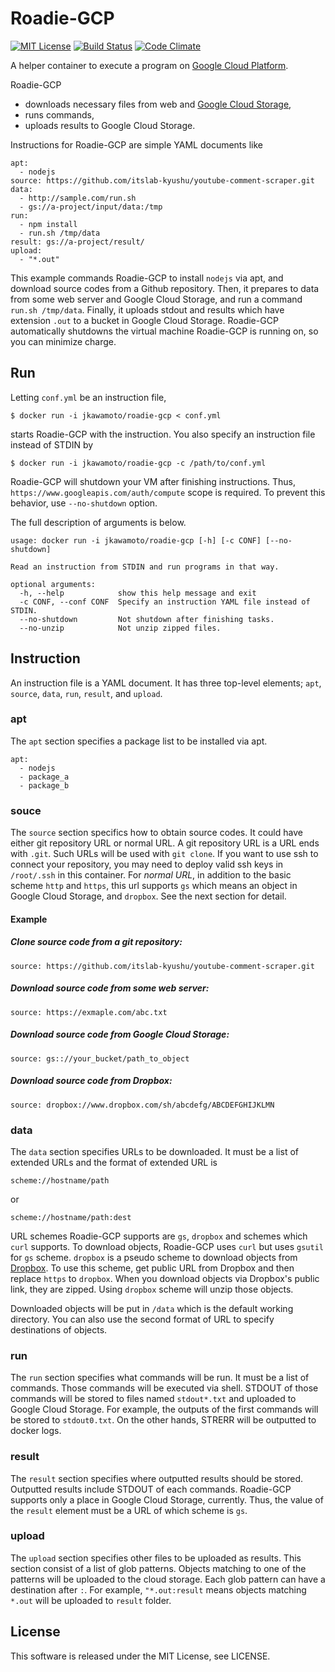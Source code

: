 Roadie-GCP
===========
[![MIT License](http://img.shields.io/badge/license-MIT-blue.svg?style=flat)](LICENSE)
[![Build Status](https://travis-ci.org/jkawamoto/roadie-gcp.svg?branch=master)](https://travis-ci.org/jkawamoto/roadie-gcp)
[![Code Climate](https://codeclimate.com/github/jkawamoto/roadie-gcp/badges/gpa.svg)](https://codeclimate.com/github/jkawamoto/roadie-gcp)

A helper container to execute a program on [Google Cloud Platform](https://cloud.google.com/).

Roadie-GCP
  * downloads necessary files from web and [Google Cloud Storage](https://cloud.google.com/storage/),
  * runs commands,
  * uploads results to Google Cloud Storage.

Instructions for Roadie-GCP are simple YAML documents like
```
apt:
  - nodejs
source: https://github.com/itslab-kyushu/youtube-comment-scraper.git
data:
  - http://sample.com/run.sh
  - gs://a-project/input/data:/tmp
run:
  - npm install
  - run.sh /tmp/data
result: gs://a-project/result/
upload:
  - "*.out"
```

This example commands Roadie-GCP to install `nodejs` via apt,
and download source codes from a Github repository. Then,
it prepares to data from some web server and Google Cloud Storage,
and run a command `run.sh /tmp/data`.
Finally, it uploads stdout and results which have extension `.out` to a bucket in Google Cloud Storage.
Roadie-GCP automatically shutdowns the virtual machine Roadie-GCP is running on, so you can minimize charge.

Run
----
Letting `conf.yml` be an instruction file,
```
$ docker run -i jkawamoto/roadie-gcp < conf.yml
```
starts Roadie-GCP with the instruction.
You also specify an instruction file instead of STDIN by
```
$ docker run -i jkawamoto/roadie-gcp -c /path/to/conf.yml
```

Roadie-GCP will shutdown your VM after finishing instructions.
Thus, `https://www.googleapis.com/auth/compute` scope is required.
To prevent this behavior, use `--no-shutdown` option.

The full description of arguments is below.
```
usage: docker run -i jkawamoto/roadie-gcp [-h] [-c CONF] [--no-shutdown]

Read an instruction from STDIN and run programs in that way.

optional arguments:
  -h, --help            show this help message and exit
  -c CONF, --conf CONF  Specify an instruction YAML file instead of STDIN.
  --no-shutdown         Not shutdown after finishing tasks.
  --no-unzip            Not unzip zipped files.  
```

Instruction
-------------
An instruction file is a YAML document. It has three top-level elements;
`apt`, `source`, `data`, `run`, `result`, and `upload`.

### apt
The `apt` section specifies a package list to be installed via apt.

~~~
apt:
  - nodejs
  - package_a
  - package_b
~~~


### souce
The `source` section specifics how to obtain source codes.
It could have either git repository URL or normal URL.
A git repository URL is a URL ends with `.git`.
Such URLs will be used with `git clone`.
If you want to use ssh to connect your repository,
you may need to deploy valid ssh keys in `/root/.ssh` in this container.
For *normal URL*, in addition to the basic scheme `http` and `https`,
this url supports `gs` which means an object in Google Cloud Storage, and `dropbox`.
See the next section for detail.

#### Example
##### Clone source code from a git repository:
```
source: https://github.com/itslab-kyushu/youtube-comment-scraper.git
```

##### Download source code from some web server:
```
source: https://exmaple.com/abc.txt
```

##### Download source code from Google Cloud Storage:
```
source: gs:://your_bucket/path_to_object
```

##### Download source code from Dropbox:
```
source: dropbox://www.dropbox.com/sh/abcdefg/ABCDEFGHIJKLMN
```

### data
The `data` section specifies URLs to be downloaded.
It must be a list of extended URLs and the format of extended URL is
```
scheme://hostname/path
```
or
```
scheme://hostname/path:dest
```
URL schemes Roadie-GCP supports are `gs`, `dropbox` and schemes which `curl` supports. To download objects, Roadie-GCP uses `curl` but uses `gsutil` for `gs` scheme. `dropbox` is a pseudo scheme to download objects from [Dropbox](https://www.dropbox.com/). To use this scheme, get public URL from Dropbox and then replace `https` to `dropbox`. When you download objects via Dropbox's public link, they are zipped. Using `dropbox` scheme will unzip those objects.

Downloaded objects will be put in `/data` which is the default working directory.
You can also use the second format of URL to specify destinations of objects.

### run
The `run` section specifies what commands will be run.
It must be a list of commands.
Those commands will be executed via shell.
STDOUT of those commands will be stored to files named `stdout*.txt` and uploaded to Google Cloud Storage.
For example, the outputs of the first commands will be stored to `stdout0.txt`.
On the other hands, STRERR will be outputted to docker logs.

### result
The `result` section specifies where outputted results should be stored.
Outputted results include STDOUT of each commands.
Roadie-GCP supports only a place in Google Cloud Storage, currently.
Thus, the value of the `result` element must be a URL of which scheme is `gs`.

### upload
The `upload` section specifies other files to be uploaded as results.
This section consist of a list of glob patterns.
Objects matching to one of the patterns will be uploaded to the cloud storage. Each glob pattern can have a destination after `:`.
For example, `"*.out:result` means objects matching `*.out` will be uploaded to `result` folder.

License
--------
This software is released under the MIT License, see LICENSE.
